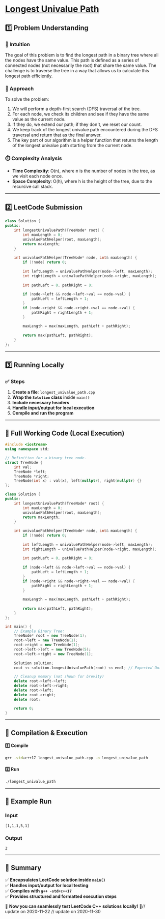 # **[Longest Univalue Path](https://leetcode.com/problems/longest-univalue-path/description/)**  

## **1️⃣ Problem Understanding**  
### **📌 Intuition**  
The goal of this problem is to find the longest path in a binary tree where all the nodes have the same value. This path is defined as a series of connected nodes (not necessarily the root) that share the same value. The challenge is to traverse the tree in a way that allows us to calculate this longest path efficiently.

### **🚀 Approach**  
To solve the problem:
1. We will perform a depth-first search (DFS) traversal of the tree.
2. For each node, we check its children and see if they have the same value as the current node.
3. If they do, we extend our path; if they don't, we reset our count.
4. We keep track of the longest univalue path encountered during the DFS traversal and return that as the final answer.
5. The key part of our algorithm is a helper function that returns the length of the longest univalue path starting from the current node.

### **⏱️ Complexity Analysis**  
- **Time Complexity**: O(n), where n is the number of nodes in the tree, as we visit each node once.  
- **Space Complexity**: O(h), where h is the height of the tree, due to the recursive call stack.

---  

## **2️⃣ LeetCode Submission**  
```cpp
class Solution {
public:
    int longestUnivaluePath(TreeNode* root) {
        int maxLength = 0;
        univaluePathHelper(root, maxLength);
        return maxLength;
    }
    
    int univaluePathHelper(TreeNode* node, int& maxLength) {
        if (!node) return 0;
        
        int leftLength = univaluePathHelper(node->left, maxLength);
        int rightLength = univaluePathHelper(node->right, maxLength);
        
        int pathLeft = 0, pathRight = 0;
        
        if (node->left && node->left->val == node->val) {
            pathLeft = leftLength + 1;
        }
        if (node->right && node->right->val == node->val) {
            pathRight = rightLength + 1;
        }
        
        maxLength = max(maxLength, pathLeft + pathRight);
        
        return max(pathLeft, pathRight);
    }
};  
```

---  

## **3️⃣ Running Locally**  
### **✅ Steps**  
1. **Create a file**: `longest_univalue_path.cpp`  
2. **Wrap the `Solution` class** inside `main()`  
3. **Include necessary headers**  
4. **Handle input/output for local execution**  
5. **Compile and run the program**  

---  

## **📝 Full Working Code (Local Execution)**  
```cpp
#include <iostream>
using namespace std;

// Definition for a binary tree node.
struct TreeNode {
    int val;
    TreeNode *left;
    TreeNode *right;
    TreeNode(int x) : val(x), left(nullptr), right(nullptr) {}
};

class Solution {
public:
    int longestUnivaluePath(TreeNode* root) {
        int maxLength = 0;
        univaluePathHelper(root, maxLength);
        return maxLength;
    }
    
    int univaluePathHelper(TreeNode* node, int& maxLength) {
        if (!node) return 0;
        
        int leftLength = univaluePathHelper(node->left, maxLength);
        int rightLength = univaluePathHelper(node->right, maxLength);
        
        int pathLeft = 0, pathRight = 0;
        
        if (node->left && node->left->val == node->val) {
            pathLeft = leftLength + 1;
        }
        if (node->right && node->right->val == node->val) {
            pathRight = rightLength + 1;
        }
        
        maxLength = max(maxLength, pathLeft + pathRight);
        
        return max(pathLeft, pathRight);
    }
};

int main() {
    // Example Binary Tree:
    TreeNode* root = new TreeNode(1);
    root->left = new TreeNode(1);
    root->right = new TreeNode(1);
    root->left->left = new TreeNode(5);
    root->left->right = new TreeNode(1);
    
    Solution solution;
    cout << solution.longestUnivaluePath(root) << endl; // Expected Output: 2

    // Cleanup memory (not shown for brevity)
    delete root->left->left;
    delete root->left->right;
    delete root->left;
    delete root->right;
    delete root;

    return 0;
}
```  

---  

## **🔧 Compilation & Execution**  
#### **1️⃣ Compile**  
```bash
g++ -std=c++17 longest_univalue_path.cpp -o longest_univalue_path
```  

#### **2️⃣ Run**  
```bash
./longest_univalue_path
```  

---  

## **🎯 Example Run**  
### **Input**  
```
[1,1,1,5,1]
```  
### **Output**  
```
2
```  

---  

## **📌 Summary**  
✅ **Encapsulates LeetCode solution inside `main()`**  
✅ **Handles input/output for local testing**  
✅ **Compiles with `g++ -std=c++17`**  
✅ **Provides structured and formatted execution steps**  

🚀 **Now you can seamlessly test LeetCode C++ solutions locally!** 🚀// update on 2020-11-22
// update on 2020-11-30

